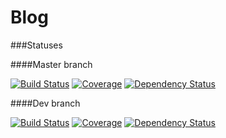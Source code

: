 # Blog

###Statuses

####Master branch

[![Build Status](https://travis-ci.org/michaelilyin/blog.svg?branch=master)](https://travis-ci.org/michaelilyin/blog/branches)
[![Coverage](https://codecov.io/gh/michaelilyin/blog/branch/master/graph/badge.svg)](https://codecov.io/gh/michaelilyin/blog/branch/master)
[![Dependency Status](https://www.versioneye.com/user/projects/58aaf1ab4ca76f00331ce160/badge.svg?style=flat-square)](https://www.versioneye.com/user/projects/58aaf1ab4ca76f00331ce160)

####Dev branch

[![Build Status](https://travis-ci.org/michaelilyin/blog.svg?branch=dev)](https://travis-ci.org/michaelilyin/blog/branches)
[![Coverage](https://codecov.io/gh/michaelilyin/blog/branch/dev/graph/badge.svg)](https://codecov.io/gh/michaelilyin/blog/branch/dev)
[![Dependency Status](https://www.versioneye.com/user/projects/58aaf1be4ca76f00421775f9/badge.svg?style=flat-square)](https://www.versioneye.com/user/projects/58aaf1be4ca76f00421775f9)
